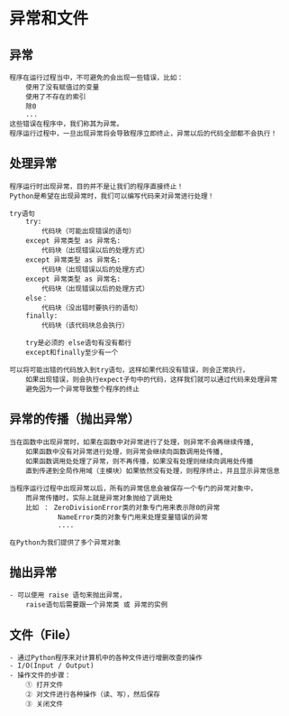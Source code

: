 # 异常和文件

## 异常
    程序在运行过程当中，不可避免的会出现一些错误，比如：
        使用了没有赋值过的变量
        使用了不存在的索引
        除0
        ...
    这些错误在程序中，我们称其为异常。
    程序运行过程中，一旦出现异常将会导致程序立即终止，异常以后的代码全部都不会执行！    

## 处理异常
    程序运行时出现异常，目的并不是让我们的程序直接终止！
    Python是希望在出现异常时，我们可以编写代码来对异常进行处理！    
    
    try语句
        try:
            代码块（可能出现错误的语句）
        except 异常类型 as 异常名:
            代码块（出现错误以后的处理方式）
        except 异常类型 as 异常名:
            代码块（出现错误以后的处理方式）
        except 异常类型 as 异常名:
            代码块（出现错误以后的处理方式）
        else：
            代码块（没出错时要执行的语句）    
        finally:
            代码块（该代码块总会执行）    
    
        try是必须的 else语句有没有都行
        except和finally至少有一个    
    
    可以将可能出错的代码放入到try语句，这样如果代码没有错误，则会正常执行，
        如果出现错误，则会执行expect子句中的代码，这样我们就可以通过代码来处理异常
        避免因为一个异常导致整个程序的终止            

## 异常的传播（抛出异常）
    当在函数中出现异常时，如果在函数中对异常进行了处理，则异常不会再继续传播,
        如果函数中没有对异常进行处理，则异常会继续向函数调用处传播,
        如果函数调用处处理了异常，则不再传播，如果没有处理则继续向调用处传播
        直到传递到全局作用域（主模块）如果依然没有处理，则程序终止，并且显示异常信息
    
    当程序运行过程中出现异常以后，所有的异常信息会被保存一个专门的异常对象中，
        而异常传播时，实际上就是异常对象抛给了调用处
        比如 ： ZeroDivisionError类的对象专门用来表示除0的异常
                NameError类的对象专门用来处理变量错误的异常
                ....
    
    在Python为我们提供了多个异常对象            

## 抛出异常
    - 可以使用 raise 语句来抛出异常，
        raise语句后需要跟一个异常类 或 异常的实例

## 文件（File）
    - 通过Python程序来对计算机中的各种文件进行增删改查的操作
    - I/O(Input / Output)
    - 操作文件的步骤：
        ① 打开文件
        ② 对文件进行各种操作（读、写），然后保存
        ③ 关闭文件
